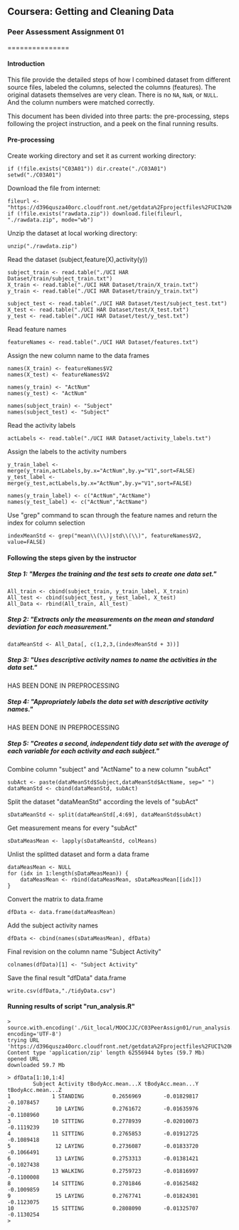 ## Coursera: Getting and Cleaning Data
### Peer Assessment Assignment 01
===============

#### Introduction

This file provide the detailed steps of how I combined dataset from different source files, labeled the columns, selected the columns (features). The original datasets themselves are very clean. There is no `NA`, `NaN`, or `NULL`. And the column numbers were matched correctly.

This document has been divided into three parts: the pre-processing, steps following the project instruction, and a peek on the final running results.

#### Pre-processing

Create working directory and set it as current working directory:

```
if (!file.exists("C03A01")) dir.create("./C03A01")
setwd("./C03A01")
```

Download the file from internet:
```
fileurl <- "https://d396qusza40orc.cloudfront.net/getdata%2Fprojectfiles%2FUCI%20HAR%20Dataset.zip"
if (!file.exists("rawdata.zip")) download.file(fileurl, "./rawdata.zip", mode="wb")
```

Unzip the dataset at local working directory:
```
unzip("./rawdata.zip")
```

Read the dataset (subject,feature(X),activity(y))
```
subject_train <- read.table("./UCI HAR Dataset/train/subject_train.txt")
X_train <- read.table("./UCI HAR Dataset/train/X_train.txt")
y_train <- read.table("./UCI HAR Dataset/train/y_train.txt")

subject_test <- read.table("./UCI HAR Dataset/test/subject_test.txt")
X_test <- read.table("./UCI HAR Dataset/test/X_test.txt")
y_test <- read.table("./UCI HAR Dataset/test/y_test.txt")
```

Read feature names
```
featureNames <- read.table("./UCI HAR Dataset/features.txt")
```

Assign the new column name to the data frames
```
names(X_train) <- featureNames$V2
names(X_test) <- featureNames$V2

names(y_train) <- "ActNum"
names(y_test) <- "ActNum"

names(subject_train) <- "Subject"
names(subject_test) <- "Subject"
```

Read the activity labels
```
actLabels <- read.table("./UCI HAR Dataset/activity_labels.txt")
```

Assign the labels to the activity numbers
```
y_train_label <- merge(y_train,actLabels,by.x="ActNum",by.y="V1",sort=FALSE)
y_test_label <- merge(y_test,actLabels,by.x="ActNum",by.y="V1",sort=FALSE)

names(y_train_label) <- c("ActNum","ActName")
names(y_test_label) <- c("ActNum","ActName")
```

Use "grep" command to scan through the feature names and return the index for column selection
```
indexMeanStd <- grep("mean\\(\\)|std\\(\\)", featureNames$V2, value=FALSE)
```

#### Following the steps given by the instructor

##### Step 1: "Merges the training and the test sets to create one data set."
```
All_train <- cbind(subject_train, y_train_label, X_train)
All_test <- cbind(subject_test, y_test_label, X_test)
All_Data <- rbind(All_train, All_test)
```

##### Step 2: "Extracts only the measurements on the mean and standard deviation for each measurement."
```
dataMeanStd <- All_Data[, c(1,2,3,(indexMeanStd + 3))]
```

##### Step 3: "Uses descriptive activity names to name the activities in the data set."
HAS BEEN DONE IN PREPROCESSING


##### Step 4: "Appropriately labels the data set with descriptive activity names."
HAS BEEN DONE IN PREPROCESSING

##### Step 5: "Creates a second, independent tidy data set with the average of each variable for each activity and each subject." 

Combine column "subject" and "ActName" to a new column "subAct"
```
subAct <- paste(dataMeanStd$Subject,dataMeanStd$ActName, sep=" ")
dataMeanStd <- cbind(dataMeanStd, subAct)
```
Split the dataset "dataMeanStd" according the levels of "subAct"
```
sDataMeanStd <- split(dataMeanStd[,4:69], dataMeanStd$subAct)
```

Get measurement means for every "subAct"
```
sDataMeasMean <- lapply(sDataMeanStd, colMeans)
```

Unlist the splitted dataset and form a data frame
```
dataMeasMean <- NULL
for (idx in 1:length(sDataMeasMean)) {
	dataMeasMean <- rbind(dataMeasMean, sDataMeasMean[[idx]])
}
```
Convert the matrix to data.frame
```
dfData <- data.frame(dataMeasMean)
```

Add the subject activity names
```
dfData <- cbind(names(sDataMeasMean), dfData)
```

Final revision on the column name "Subject Activity"
```
colnames(dfData)[1] <- "Subject Activity"
```

Save the final result "dfData" data.frame
```
write.csv(dfData,"./tidyData.csv")
```


#### Running results of script "run_analysis.R"

	> source.with.encoding('./Git_local/MOOCJJC/C03PeerAssign01/run_analysis.R', encoding='UTF-8')
	trying URL 'https://d396qusza40orc.cloudfront.net/getdata%2Fprojectfiles%2FUCI%20HAR%20Dataset.zip'
	Content type 'application/zip' length 62556944 bytes (59.7 Mb)
	opened URL
	downloaded 59.7 Mb
	
	> dfData[1:10,1:4]
	        Subject Activity tBodyAcc.mean...X tBodyAcc.mean...Y tBodyAcc.mean...Z
	1             1 STANDING         0.2656969       -0.01829817        -0.1078457
	2              10 LAYING         0.2761672       -0.01635976        -0.1108960
	3             10 SITTING         0.2778939       -0.02010073        -0.1119239
	4             11 SITTING         0.2765853       -0.01912725        -0.1089418
	5              12 LAYING         0.2736087       -0.01833720        -0.1066491
	6              13 LAYING         0.2753313       -0.01381421        -0.1027438
	7             13 WALKING         0.2759723       -0.01816997        -0.1100008
	8             14 SITTING         0.2701846       -0.01625482        -0.1009859
	9              15 LAYING         0.2767741       -0.01824301        -0.1123075
	10            15 SITTING         0.2808090       -0.01325707        -0.1130254
	>
 